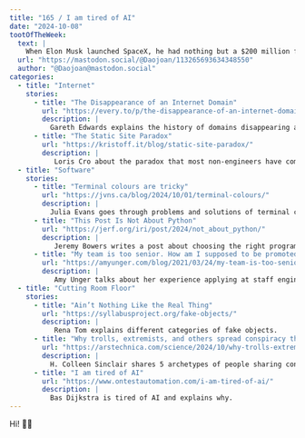 ```yaml
---
title: "165 / I am tired of AI"
date: "2024-10-08"
tootOfTheWeek:
  text: |
    When Elon Musk launched SpaceX, he had nothing but a $200 million fortune and government subsidies. He didn’t let that hold him back. If this story didn’t make you cry you don’t have a heart. If it didn’t inspire you you don’t have AMBITION.
  url: "https://mastodon.social/@Daojoan/113265693634348550"
  author: "@Daojoan@mastodon.social" 
categories:
  - title: "Internet"
    stories:
      - title: "The Disappearance of an Internet Domain"
        url: "https://every.to/p/the-disappearance-of-an-internet-domain"
        description: |
          Gareth Edwards explains the history of domains disappearing and why .io will be next. _Thanks, Dom!_
      - title: "The Static Site Paradox"
        url: "https://kristoff.it/blog/static-site-paradox/"
        description: |
           Loris Cro about the paradox that most non-engineers have complicated, resource-hungry, expensive websites and cannot ”afford“ a simple, maintainable and cheap option.
  - title: "Software"
    stories:
      - title: "Terminal colours are tricky"
        url: "https://jvns.ca/blog/2024/10/01/terminal-colours/"
        description: |
          Julia Evans goes through problems and solutions of terminal color problems.
      - title: "This Post Is Not About Python"
        url: "https://jerf.org/iri/post/2024/not_about_python/"
        description: |
           Jeremy Bowers writes a post about choosing the right programming language (I can't say more without spoiling it).
      - title: "My team is too senior. How am I supposed to be promoted?"
        url: "https://amyunger.com/blog/2021/03/24/my-team-is-too-senior.html"
        description: |
           Amy Unger talks about her experience applying at staff engineer roles.
  - title: "Cutting Room Floor"
    stories:
      - title: "Ain’t Nothing Like the Real Thing"
        url: "https://syllabusproject.org/fake-objects/"
        description: |
           Rena Tom explains different categories of fake objects.
      - title: "Why trolls, extremists, and others spread conspiracy theories they don’t believe"
        url: "https://arstechnica.com/science/2024/10/why-trolls-extremists-and-others-spread-conspiracy-theories-they-dont-believe/"
        description: |
          H. Colleen Sinclair shares 5 archetypes of people sharing conspiracy theories they don't even believe in.
      - title: "I am tired of AI"
        url: "https://www.ontestautomation.com/i-am-tired-of-ai/"
        description: |
          Bas Dijkstra is tired of AI and explains why.
---    
```


Hi! 👋🏻
